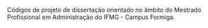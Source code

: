 Códigos de projeto de dissertação orientado no âmbito do Mestrado Profissional em Administração do IFMG - Campus Formiga.
